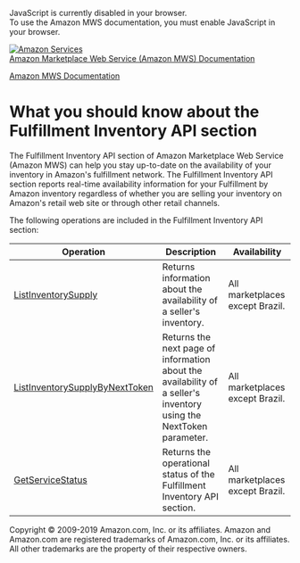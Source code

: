 <div id="MWSDX_noscript">

JavaScript is currently disabled in your browser.  
To use the Amazon MWS documentation, you must enable JavaScript in your
browser.

</div>

<div id="MWSDX_divtop">

[![Amazon
Services](https://images-na.ssl-images-amazon.com/images/G/08/mwsportal/fr_FR/amazonservices.gif
"Amazon Services")](http://services.amazon.fr)  
<span id="MWSDX_titlebar">[Amazon Marketplace Web Service (Amazon MWS)
Documentation](https://developer.amazonservices.fr/gp/mws/docs.html)</span>

</div>

<div id="MWSDX_divbottom">

<div id="MWSDX_divleft">

<div id="MWSDX_toc">

</div>

</div>

<div id="MWSDX_divright">

<div id="MWSDX_content">

<span id="MWSDX_breadcrumbs">[Amazon MWS
Documentation](https://developer.amazonservices.fr/gp/mws/docs.html)</span>

# What you should know about the Fulfillment Inventory API section

<div class="body conbody">

The <span class="ph">Fulfillment Inventory API section</span> of
<span class="ph">Amazon Marketplace Web Service (Amazon MWS)</span> can
help you stay up-to-date on the availability of your inventory in
<span class="ph">Amazon's fulfillment network</span>. The
<span class="ph">Fulfillment Inventory API section</span> reports
real-time availability information for your <span class="ph">Fulfillment
by Amazon</span> inventory regardless of whether you are selling your
inventory on Amazon's retail web site or through other retail channels.

The following operations are included in the
<span class="ph">Fulfillment Inventory API
section</span>:

<div class="tablenoborder">

| Operation                                                                                                                                                                                               | Description                                                                                                                                                                      | Availability                                            |
| ------------------------------------------------------------------------------------------------------------------------------------------------------------------------------------------------------- | -------------------------------------------------------------------------------------------------------------------------------------------------------------------------------- | ------------------------------------------------------- |
| [ListInventorySupply](FBAInventory_ListInventorySupply.md "Returns information about the availability of a seller's inventory.")                                                                      | <span class="ph">Returns information about the availability of a seller's inventory.</span>                                                                                      | <span class="ph">All marketplaces except Brazil.</span> |
| [ListInventorySupplyByNextToken](FBAInventory_ListInventorySupplyByNextToken.md "Returns the next page of information about the availability of a seller's inventory using the NextToken parameter.") | <span class="ph">Returns the next page of information about the availability of a seller's inventory using the <span class="keyword parmname">NextToken</span> parameter.</span> | <span class="ph">All marketplaces except Brazil.</span> |
| [GetServiceStatus](MWS_GetServiceStatus.md "Returns the operational status of the Fulfillment Inventory API section.")                                                                                | <span class="ph">Returns the operational status of the <span class="ph">Fulfillment Inventory API section</span>.</span>                                                         | <span class="ph">All marketplaces except Brazil.</span> |

</div>

</div>

<div id="MWSDX_footer">

Copyright © 2009-2019 Amazon.com, Inc. or its affiliates. Amazon and
Amazon.com are registered trademarks of Amazon.com, Inc. or its
affiliates. All other trademarks are the property of their respective
owners.

</div>

</div>

</div>

<div style="clear: both;">

</div>

</div>
